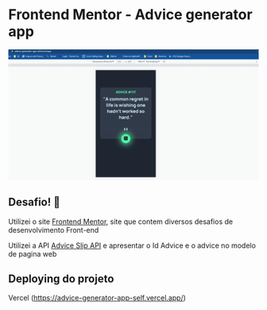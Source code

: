 # Frontend Mentor - Advice generator app

![Animacao gif do app](./design/Animacao.gif)

## Desafio! 👋

Utilizei o site [Frontend Mentor](https://www.frontendmentor.io), 
site que contem diversos desafios de desenvolvimento Front-end

Utilizei a API [Advice Slip API](https://api.adviceslip.com) e apresentar
o Id Advice e o advice no modelo de pagina web

## Deploying do projeto

Vercel (https://advice-generator-app-self.vercel.app/)

